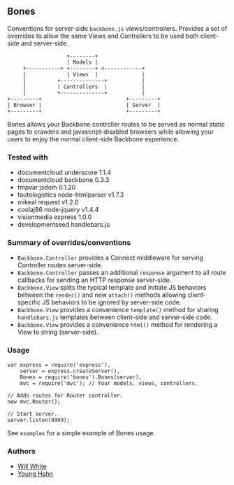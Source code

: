Bones
-----
Conventions for server-side `backbone.js` views/controllers. Provides a set of
overrides to allow the same Views and Controllers to be used both client-side
and server-side.

                       +--------+
                       | Models |
         +-----------> +--------+ <------------+
         |             | Views  |              |
         |          +--------------+           |
         |          | Controllers  |           |
         |          +--------------+           |
    +---------+                           +---------+
    | Browser |                           | Server  |
    +---------+                           +---------+

Bones allows your Backbone controller routes to be served as normal static
pages to crawlers and javascript-disabled browsers while allowing your users to
enjoy the normal client-side Backbone experience.

### Tested with

- documentcloud underscore 1.1.4
- documentcloud backbone 0.3.3
- tmpvar jsdom 0.1.20
- tautologistics node-htmlparser v1.7.3
- mikeal request v1.2.0
- coolaj86 node-jquery v1.4.4
- visionmedia express 1.0.0
- developmentseed handlebars.js

### Summary of overrides/conventions

- `Backbone.Controller` provides a Connect middleware for serving Controller
  routes server-side.
- `Backbone.Controller` passes an additional `response` argument to all route
  callbacks for sending an HTTP response server-side.
- `Backbone.View` splits the typical template and initiate JS behaviors
  between the `render()` and new `attach()` methods allowing client-specific
  JS behaviors to be ignored by server-side code.
- `Backbone.View` provides a convenience `template()` method for sharing
  `handlebars.js` templates between client-side and server-side code.
- `Backbone.View` provides a convenience `html()` method for rendering a View
  to string (server-side).

### Usage

    var express = require('express'),
        server = express.createServer(),
        Bones = require('bones').Bones(server),
        mvc = require('mvc'); // Your models, views, controllers.

    // Adds routes for Router controller.
    new mvc.Router();

    // Start server.
    server.listen(9999);

See `examples` for a simple example of Bones usage.

### Authors

- [Will White](http://github.com/willwhite)
- [Young Hahn](http://github.com/yhahn)

